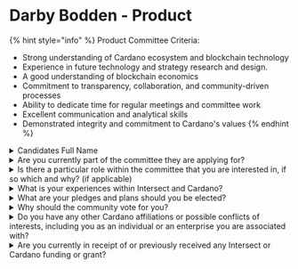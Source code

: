 # Darby Bodden - Product

{% hint style="info" %}
Product Committee Criteria:

* Strong understanding of Cardano ecosystem and blockchain technology
* Experience in future technology and strategy research and design.
* A good understanding of blockchain economics&#x20;
* Commitment to transparency, collaboration, and community-driven processes
* Ability to dedicate time for regular meetings and committee work
* Excellent communication and analytical skills
* Demonstrated integrity and commitment to Cardano's values
{% endhint %}

<details>

<summary>Candidates Full Name</summary>

Darby Bodden

</details>



<details>

<summary>Are you currently part of the committee they are applying for?</summary>

No

</details>



<details>

<summary>Is there a particular role within the committee that you are interested in, if so which and why? (if applicable)</summary>

I'd like to contribute as a subject matter expert within the product committee. I've sold DLT SaaS to large listed companies, I've seen what works and doesn't, what interests people and what turns them off. I've also worked in a startup environment trying to bridge the gap between engineering, sales, and marketing to be able to get to the point where valuable use cases are actually being used. I'm also good at sharpening corporate strategy so that the purpose of a business unit is clear and drives choices on what to do or not. It's not easy, and I'd love to share what I know.

</details>



<details>

<summary>What is your experiences within Intersect and Cardano?</summary>

I've been in the ecosystem for a year. I've participated in townhalls, product feedback, constitutional workshops (I'm a backup delegate), the Barcelona Fund 12 governance workshop, and I'll be the MC for the pitch stage at the Cardano Summit this year.

</details>



<details>

<summary>What are your pledges and plans should you be elected?</summary>

If I could contribute one thing, it would be that Cardano as a community and ecosystem be able to clearly articulate what it is choosing to be great at, backed by evidence (DApps, activity, partnerships), in a way that every member could proudly pitch briefly or at length because it's real.

</details>



<details>

<summary>Why should the community vote for you?</summary>

I'm very good at getting things done, reducing agendas to the essential, and communicating everything clearly. I also think you're going to get a lot of technical membership in this committee, and you should really have someone speaking to the sales, marketing, strategy, and commercial aspects. I've also been a product owner before, which is a different animal than both commercial or engineering.

</details>



<details>

<summary>Do you have any other Cardano affiliations or possible conflicts of interests, including you as an individual or an enterprise you are associated with?</summary>

I work with STORM Partners, a Cardano ecosystem partner. Not a conflict of interest, just FYI.

</details>



<details>

<summary>Are you currently in receipt of or previously received any Intersect or Cardano funding or grant?</summary>

We've been approved for and are executing nine proposals through Catalyst.

</details>
